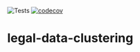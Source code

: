 ![Tests](https://github.com/QuantLaw/legal-data-clustering/workflows/Tests/badge.svg)
[![codecov](https://codecov.io/gh/QuantLaw/legal-data-clustering/branch/master/graph/badge.svg?token=COBPQNeZA7)](https://codecov.io/gh/QuantLaw/legal-data-clustering)

# legal-data-clustering
